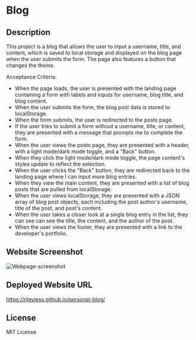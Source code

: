 # Blog

## Description
This project is a blog that allows the user to input a username, title, and content, which is saved to local storage and displayed on the blog page when the user submits the form. The page also features a button that changes the theme. 

Acceptance Criteria:

- When the page loads, the user is presented with the landing page containing a form with labels and inputs for username, blog title, and blog content.
- When the user submits the form, the blog post data is stored to localStorage.
- When the form submits, the user is redirected to the posts page.
- If the user tries to submit a form without a username, title, or content, they are presented with a message that prompts me to complete the form.
- When the user views the posts page, they are presented with a header, with a light mode/dark mode toggle, and a "Back" button.
- When they click the light mode/dark mode toggle, the page content's styles update to reflect the selection.
- When the user clicks the "Back" button, they are redirected back to the landing page where I can input more blog entries.
- When they view the main content, they are presented with a list of blog posts that are pulled from localStorage.
- When the user views localStorage, they are presented with a JSON array of blog post objects, each including the post author's username, title of the post, and post's content.
- When the user takes a closer look at a single blog entry in the list, they can see can see the title, the content, and the author of the post.
- When the user views the footer, they are presented with a link to the developer's portfolio.

## Website Screenshot
![Webpage-screenshot](https://github.com/user-attachments/assets/fe772b93-8b87-4d9f-be6b-b7d6257f686a)

## Deployed Website URL
https://rileyjess.github.io/personal-blog/

## License
MIT License
